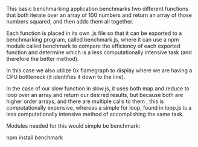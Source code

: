 This basic benchmarking application benchmarks two different functions that both iterate over an array of 100 numbers and
return an array of those numbers squared, and then adds them all together.

Each function is placed in its own .js file so that it can be exported to a benchmarking program, called benchmark.js, where it can use a npm module called benchmark to compare the efficiency of each exported function and determine which is a less computationally intensive task (and therefore the better method).

In this case we also utilize 0x flamegraph to display where we are having a CPU bottleneck (it identifies it down to the line).

In the case of our slow function in slow.js, it uses both map and reduce to loop over an array and return our desired results, but because both are higher order arrays, and there are multiple calls to them , this is computationally expensive, whereas a simple for loop, found in loop.js is a less computationally intensive method of accomplishing the same task.

Modules needed for this would simple be benchmark:

npm install benchmark